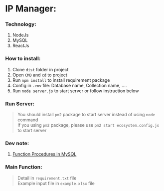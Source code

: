 # IP Manager:  

### Technology:
1. NodeJs
2. MySQL
3. ReactJs

### How to install:
1. Clone `dist` folder in project
2. Open `CMD` and `cd` to project
3. Run `npm install` to install requirement package
4. Config in `.env` file: Database name, Collection name, ....
5. Run `node server.js` to start server or follow instruction below

### Run Server:
> You should install `pm2` package to start server instead of using `node` command  
> If you using `pm2` package, please use `pm2 start ecosystem.config.js` to start server

### Dev note:  
1. [Function Procedures in MySQL](https://www.navicat.com/en/company/aboutus/blog/1012-understanding-stored-procedures-and-functions-in-relational-databases)  
 
### Main Function:  
> Detail in `requirement.txt` file  
> Example input file in `example.xlsx` file